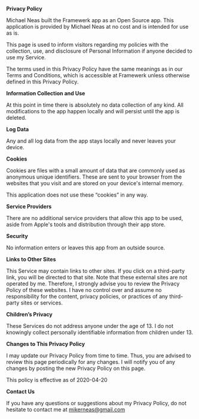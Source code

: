 **Privacy Policy**

Michael Neas built the Framewerk app as an Open Source app. This application is provided by Michael Neas at no cost and is intended for use as is.

This page is used to inform visitors regarding my policies with the collection, use, and disclosure of Personal Information if anyone decided to use my Service.

The terms used in this Privacy Policy have the same meanings as in our Terms and Conditions, which is accessible at Framewerk unless otherwise defined in this Privacy Policy.

**Information Collection and Use**

At this point in time there is absolutely no data collection of any kind.  All modifications to the app happen locally and will persist until the app is deleted.

**Log Data**

Any and all log data from the app stays locally and never leaves your device.

**Cookies**

Cookies are files with a small amount of data that are commonly used as anonymous unique identifiers. These are sent to your browser from the websites that you visit and are stored on your device's internal memory.

This application does not use these “cookies” in any way.

**Service Providers**

There are no additional service providers that allow this app to be used, aside from Apple's tools and distribution through their app store.

**Security**

No information enters or leaves this app from an outside source.

**Links to Other Sites**

This Service may contain links to other sites. If you click on a third-party link, you will be directed to that site. Note that these external sites are not operated by me. Therefore, I strongly advise you to review the Privacy Policy of these websites. I have no control over and assume no responsibility for the content, privacy policies, or practices of any third-party sites or services.

**Children’s Privacy**

These Services do not address anyone under the age of 13. I do not knowingly collect personally identifiable information from children under 13.

**Changes to This Privacy Policy**

I may update our Privacy Policy from time to time. Thus, you are advised to review this page periodically for any changes. I will notify you of any changes by posting the new Privacy Policy on this page.

This policy is effective as of 2020-04-20

**Contact Us**

If you have any questions or suggestions about my Privacy Policy, do not hesitate to contact me at mikerneas@gmail.com